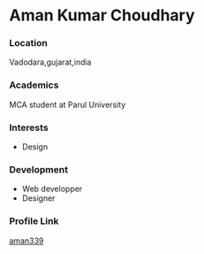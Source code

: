 # Aman Kumar Choudhary

### Location

Vadodara,gujarat,india

### Academics

MCA student at Parul University 

### Interests

- Design

### Development

- Web developper 
- Designer

### Profile Link

[aman339](https://github.com/aman339)
